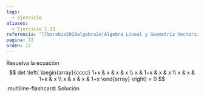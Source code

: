 ```yaml
---
tags:
  - ejercicio
aliases:
  - Ejercicio 1.11
referencia: "[[borobia2019algebra2e|Álgebra Lineal y Geometría Vectorial (2a ed)]]"
pagina: 73
orden: 12
---
```

Resuelva la ecuación
$$
det \left(
\begin{array}{cccc}
1+x & x   & x   & x   \\
x   & 1+x & x   & x   \\
x   & x   & 1+x & x   \\
x   & x   & x   & 1+x
\end{array}
\right) = 0
$$
:multiline-flashcard:
Solución
